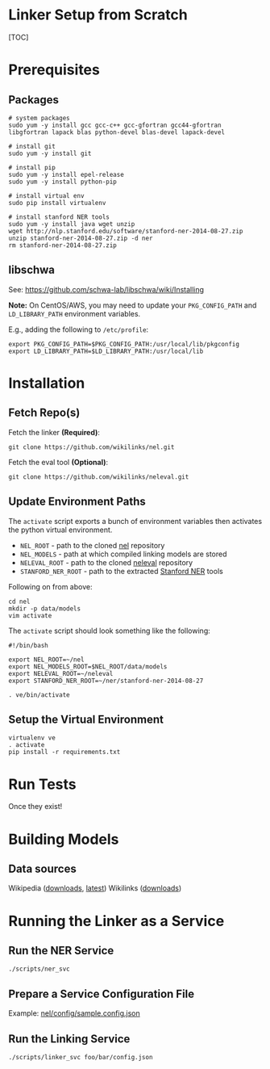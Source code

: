 Linker Setup from Scratch
===================
[TOC]

# Prerequisites

## Packages

```
# system packages
sudo yum -y install gcc gcc-c++ gcc-gfortran gcc44-gfortran libgfortran lapack blas python-devel blas-devel lapack-devel

# install git
sudo yum -y install git

# install pip
sudo yum -y install epel-release
sudo yum -y install python-pip

# install virtual env
sudo pip install virtualenv

# install stanford NER tools
sudo yum -y install java wget unzip
wget http://nlp.stanford.edu/software/stanford-ner-2014-08-27.zip
unzip stanford-ner-2014-08-27.zip -d ner
rm stanford-ner-2014-08-27.zip
```

## libschwa

See: https://github.com/schwa-lab/libschwa/wiki/Installing

**Note:** On CentOS/AWS, you may need to update your `PKG_CONFIG_PATH` and `LD_LIBRARY_PATH` environment variables.

E.g., adding the following to `/etc/profile`:
```
export PKG_CONFIG_PATH=$PKG_CONFIG_PATH:/usr/local/lib/pkgconfig
export LD_LIBRARY_PATH=$LD_LIBRARY_PATH:/usr/local/lib
```

# Installation

## Fetch Repo(s)

Fetch the linker **(Required)**:
```
git clone https://github.com/wikilinks/nel.git
```

Fetch the eval tool **(Optional)**:
```
git clone https://github.com/wikilinks/neleval.git
```

## Update Environment Paths

The `activate` script exports a bunch of environment variables then activates the python virtual environment.

* `NEL_ROOT` - path to the cloned [nel](https://github.com/wikilinks/nel) repository
* `NEL_MODELS` - path at which compiled linking models are stored
* `NELEVAL_ROOT` - path to the cloned [neleval](https://github.com/wikilinks/neleval/) repository
* `STANFORD_NER_ROOT` - path to the extracted [Stanford NER](http://nlp.stanford.edu/software/CRF-NER.shtml) tools

Following on from above:
```
cd nel
mkdir -p data/models
vim activate
```

The `activate` script should look something like the following:
```
#!/bin/bash

export NEL_ROOT=~/nel
export NEL_MODELS_ROOT=$NEL_ROOT/data/models
export NELEVAL_ROOT=~/neleval
export STANFORD_NER_ROOT=~/ner/stanford-ner-2014-08-27

. ve/bin/activate
```

## Setup the Virtual Environment

```
virtualenv ve
. activate
pip install -r requirements.txt
```

# Run Tests

Once they exist!

# Building Models

## Data sources

Wikipedia ([downloads](http://dumps.wikimedia.org/enwiki/), [latest](http://dumps.wikimedia.org/enwiki/latest/enwiki-latest-pages-articles.xml.bz2))
Wikilinks ([downloads](http://www.iesl.cs.umass.edu/data/wiki-links#TOC-Dataset-with-Context))

# Running the Linker as a Service

## Run the NER Service
```
./scripts/ner_svc
```

## Prepare a Service Configuration File

Example: [nel/config/sample.config.json](https://github.com/wikilinks/nel/blob/master/config/sample.config.json)

## Run the Linking Service
```
./scripts/linker_svc foo/bar/config.json
```